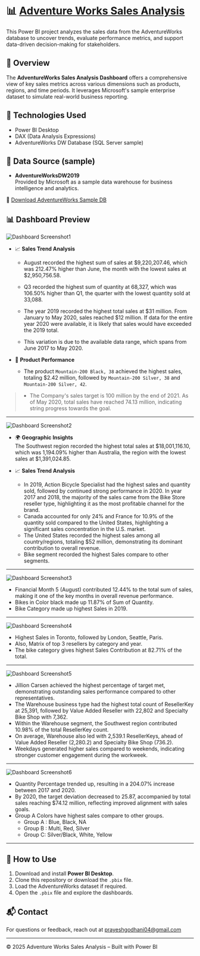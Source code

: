 # 📊 [Adventure Works Sales Analysis](https://app.powerbi.com/view?r=eyJrIjoiMDgzNmExM2UtNzIyMy00NmE0LTg4MWYtOWVjMWRmZDFiZWNlIiwidCI6IjFkOTM3YmRjLTU5MDgtNDY4YS1hYjFmLTQ0OTNlNjgwOWE3NSJ9)

This Power BI project analyzes the sales data from the AdventureWorks database to uncover trends, evaluate performance metrics, and support data-driven decision-making for stakeholders.

## 🚀 Overview

The **AdventureWorks Sales Analysis Dashboard** offers a comprehensive view of key sales metrics across various dimensions such as products, regions, and time periods. It leverages Microsoft's sample enterprise dataset to simulate real-world business reporting.

## 🧠 Technologies Used

- Power BI Desktop  
- DAX (Data Analysis Expressions)  
- AdventureWorks DW Database (SQL Server sample)  

## 📂 Data Source (sample)

- **AdventureWorksDW2019**  
  Provided by Microsoft as a sample data warehouse for business intelligence and analytics.

🔗 [Download AdventureWorks Sample DB](https://learn.microsoft.com/en-us/sql/samples/adventureworks-install-configure)

## 📊 Dashboard Preview
 
![Dashboard Screenshot1](adventure_works/ADVENTURE_WORK_page-0001.jpg)

- 📈 **Sales Trend Analysis**  
    - August recorded the highest sum of sales at $9,220,207.46, which was 212.47% higher than June, the month with the lowest sales at $2,950,756.58.
    - Q3 recorded the highest sum of quantity at 68,327, which was 106.50% higher than Q1, the quarter with the lowest quantity sold at 33,088.
    - The year 2019 recorded the highest total sales at $31 million. From January to May 2020, sales reached $12 million. If data for the entire year 2020 were available, it is likely that sales would have exceeded the 2019 total.

    - This variation is due to the available data range, which spans from June 2017 to May 2020.

- 🧾 **Product Performance**  
  - The product `Mountain-200 Black, 38` achieved the highest sales, totaling $2.42 million, followed by `Mountain-200 Silver, 38` and `Mountain-200 Silver, 42`.

> - The Company's sales target is 100 million by the end of 2021. As of May 2020, total sales have reached 74.13 million, indicating string progress towards the goal.
---

![Dashboard Screenshot2](adventure_works/ADVENTURE_WORK_page-0002.jpg)

- 🌍 **Geographic Insights**  
  The Southwest region recorded the highest total sales at $18,001,116.10, which was 1,194.09% higher than Australia, the region with the lowest sales at $1,391,024.85.

- 📈 **Sales Trend Analysis**  
    - In 2019, Action Bicycle Specialist had the highest sales and quantity sold, followed by continued strong performance in 2020. In year 2017 and 2018, the majority of the sales came from the Bike Store reseller type, highlighting it as the most profitable channel for the brand.
    - Canada accounted for only 24% and France for 10.9% of the quantity sold compared to the United States, highlighting a significant sales concentration in the U.S. market.
    - The United States recorded the highest sales among all country/regions, totaling $52 million, demonstrating its dominant contribution to overall revenue.
    - Bike segment recorded the highest Sales compare to other segments.
---
![Dashboard Screenshot3](adventure_works/ADVENTURE_WORK_page-0003.jpg)

- Financial Month 5 (August) contributed 12.44% to the total sum of sales, making it one of the key months in overall revenue performance.
- Bikes in Color black made up 11.87% of Sum of Quantity.
- Bike Category made up highest Sales in 2019.
--- 

![Dashboard Screenshot4](adventure_works/ADVENTURE_WORK_page-0004.jpg)

- Highest Sales in Toronto, followed by London, Seattle, Paris.
- Also, Matrix of top 3 resellers by category and year.
- The bike category gives highest Sales Contribution at 82.71% of the total.
---

![Dashboard Screenshot5](adventure_works/ADVENTURE_WORK_page-0005.jpg)

- Jillion Carsen achieved the highest percentage of target met, demonstrating outstanding sales performance compared to other representatives.
- The Warehouse business type had the highest total count of ResellerKey at 25,391, followed by Value Added Reseller with 22,802 and Specialty Bike Shop with 7,362.
- Within the Warehouse segment, the Southwest region contributed 10.98% of the total ResellerKey count.
- On average, Warehouse also led with 2,539.1 ResellerKeys, ahead of Value Added Reseller (2,280.2) and Specialty Bike Shop (736.2).
- Weekdays generated higher sales compared to weekends, indicating stronger customer engagement during the workweek.
---

![Dashboard Screenshot6](adventure_works/ADVENTURE_WORK_page-0006.jpg)

- Quantity Percentage trended up, resulting in a 204.07% increase between 2017 and 2020.
- By 2020, the target deviation decreased to 25.87, accompanied by total sales reaching $74.12 million, reflecting improved alignment with sales goals.
- Group A Colors have highest sales compare to other groups.
    - Group A : Blue, Black, NA
    - Group B : Multi, Red, Silver 
    - Group C: Silver/Black, White, Yellow  
---

## 📝 How to Use

1. Download and install **Power BI Desktop**.
2. Clone this repository or download the `.pbix` file.
3. Load the AdventureWorks dataset if required.
4. Open the `.pbix` file and explore the dashboards.

## 📬 Contact

For questions or feedback, reach out at [prayeshgodhani04@gmail.com](mailto:prayeshgodhani04@gmail.com)

---

© 2025 Adventure Works Sales Analysis – Built with Power BI
